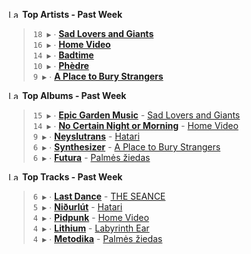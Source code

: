 <!--START_LASTFM_ARTISTS:{"period": "7day", "rows": 5}-->
<a href="https://last.fm" target="_blank"><img src="https://user-images.githubusercontent.com/17434202/215290617-e793598d-d7c9-428f-9975-156db1ba89cc.svg" alt="Last.fm Logo" width="18" height="13"/></a> **Top Artists - Past Week**

> `18 ▶️` ∙ **[Sad Lovers and Giants](https://www.last.fm/music/Sad+Lovers+and+Giants)**<br/>
> `16 ▶️` ∙ **[Home Video](https://www.last.fm/music/Home+Video)**<br/>
> `14 ▶️` ∙ **[Badtime](https://www.last.fm/music/Badtime)**<br/>
> `10 ▶️` ∙ **[Phèdre](https://www.last.fm/music/Ph%C3%A8dre)**<br/>
> `9 ▶️` ∙ **[A Place to Bury Strangers](https://www.last.fm/music/A+Place+to+Bury+Strangers)**<br/>
<!--END_LASTFM_ARTISTS-->

<!--START_LASTFM_ALBUMS:{"period": "7day", "rows": 5}-->
<a href="https://last.fm" target="_blank"><img src="https://user-images.githubusercontent.com/17434202/215290617-e793598d-d7c9-428f-9975-156db1ba89cc.svg" alt="Last.fm Logo" width="18" height="13"/></a> **Top Albums - Past Week**

> `15 ▶️` ∙ **[Epic Garden Music](https://www.last.fm/music/Sad+Lovers+and+Giants/Epic+Garden+Music)** - [Sad Lovers and Giants](https://www.last.fm/music/Sad+Lovers+and+Giants)<br/>
> `14 ▶️` ∙ **[No Certain Night or Morning](https://www.last.fm/music/Home+Video/No+Certain+Night+or+Morning)** - [Home Video](https://www.last.fm/music/Home+Video)<br/>
> `9 ▶️` ∙ **[Neyslutrans](https://www.last.fm/music/Hatari/Neyslutrans)** - [Hatari](https://www.last.fm/music/Hatari)<br/>
> `6 ▶️` ∙ **[Synthesizer](https://www.last.fm/music/A+Place+to+Bury+Strangers/Synthesizer)** - [A Place to Bury Strangers](https://www.last.fm/music/A+Place+to+Bury+Strangers)<br/>
> `6 ▶️` ∙ **[Futura](https://www.last.fm/music/Palm%C4%97s+%C5%BEiedas/Futura)** - [Palmės žiedas](https://www.last.fm/music/Palm%C4%97s+%C5%BEiedas)<br/>
<!--END_LASTFM_ALBUMS-->

<!--START_LASTFM_TRACKS:{"period": "7day", "rows": 5}-->
<a href="https://last.fm" target="_blank"><img src="https://user-images.githubusercontent.com/17434202/215290617-e793598d-d7c9-428f-9975-156db1ba89cc.svg" alt="Last.fm Logo" width="18" height="13"/></a> **Top Tracks - Past Week**

> `6 ▶️` ∙ **[Last Dance](https://www.last.fm/music/THE+SEANCE/_/Last+Dance)** - [THE SEANCE](https://www.last.fm/music/THE+SEANCE)<br/>
> `5 ▶️` ∙ **[Niðurlút](https://www.last.fm/music/Hatari/_/Ni%C3%B0url%C3%BAt)** - [Hatari](https://www.last.fm/music/Hatari)<br/>
> `4 ▶️` ∙ **[Pidpunk](https://www.last.fm/music/Home+Video/_/Pidpunk)** - [Home Video](https://www.last.fm/music/Home+Video)<br/>
> `4 ▶️` ∙ **[Lithium](https://www.last.fm/music/Labyrinth+Ear/_/Lithium)** - [Labyrinth Ear](https://www.last.fm/music/Labyrinth+Ear)<br/>
> `4 ▶️` ∙ **[Metodika](https://www.last.fm/music/Palm%C4%97s+%C5%BEiedas/_/Metodika)** - [Palmės žiedas](https://www.last.fm/music/Palm%C4%97s+%C5%BEiedas)<br/>
<!--END_LASTFM_TRACKS-->
